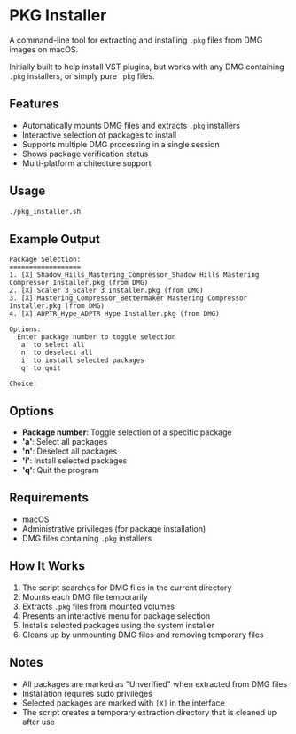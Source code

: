 # PKG Installer

A command-line tool for extracting and installing `.pkg` files from DMG images on macOS.

Initially built to help install VST plugins, but works with any DMG containing `.pkg` installers, or simply pure `.pkg` files.

## Features

- Automatically mounts DMG files and extracts `.pkg` installers
- Interactive selection of packages to install
- Supports multiple DMG processing in a single session
- Shows package verification status
- Multi-platform architecture support

## Usage

```bash
./pkg_installer.sh
```

## Example Output

```
Package Selection:
==================
1. [X] Shadow_Hills_Mastering_Compressor_Shadow Hills Mastering Compressor Installer.pkg (from DMG)
2. [X] Scaler 3_Scaler 3 Installer.pkg (from DMG)
3. [X] Mastering_Compressor_Bettermaker Mastering Compressor Installer.pkg (from DMG)
4. [X] ADPTR_Hype_ADPTR Hype Installer.pkg (from DMG)

Options:
  Enter package number to toggle selection
  'a' to select all
  'n' to deselect all
  'i' to install selected packages
  'q' to quit

Choice: 
```

## Options

- **Package number**: Toggle selection of a specific package
- **'a'**: Select all packages
- **'n'**: Deselect all packages
- **'i'**: Install selected packages
- **'q'**: Quit the program

## Requirements

- macOS
- Administrative privileges (for package installation)
- DMG files containing `.pkg` installers

## How It Works

1. The script searches for DMG files in the current directory
2. Mounts each DMG file temporarily
3. Extracts `.pkg` files from mounted volumes
4. Presents an interactive menu for package selection
5. Installs selected packages using the system installer
6. Cleans up by unmounting DMG files and removing temporary files

## Notes

- All packages are marked as "Unverified" when extracted from DMG files
- Installation requires sudo privileges
- Selected packages are marked with `[X]` in the interface
- The script creates a temporary extraction directory that is cleaned up after use